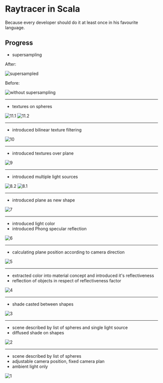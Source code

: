 # Raytracer in Scala

Because every developer should do it at least once in his favourite language.

## Progress

* supersampling

After:

![supersampled](progress/12/supersampled.png)

Before:

![without supersampling](progress/12/without.png)

* * *

* textures on spheres

![11.1](progress/11/11.1.png)
![11.2](progress/11/11.2.png)

* * *

* introduced bilinear texture filtering

![10](progress/10/10.png)

* * *

* introduced textures over plane

![9](progress/9/9.png)

* * *

* introduced multiple light sources

![8.2](progress/8/8.2.png)
![8.1](progress/8/8.1.png)

* * *

* introduced plane as new shape

![7](progress/7/7.png)

* * *

* introduced light color
* introduced Phong specular reflection

![6](progress/6/6.png)

* * *

* calculating plane position according to camera direction

![5](progress/5/5.png)

* * *

* extracted color into material concept and introduced it's reflectiveness
* reflection of objects in respect of reflectiveness factor

![4](progress/4/4.png)

* * *

* shade casted between shapes

![3](progress/3/3.png)

* * *

* scene described by list of spheres and single light source
* diffused shade on shapes

![2](/progress/2/2.png)

* * *

* scene described by list of spheres
* adjustable camera position, fixed camera plan
* ambient light only

![1](/progress/1/1.png)
